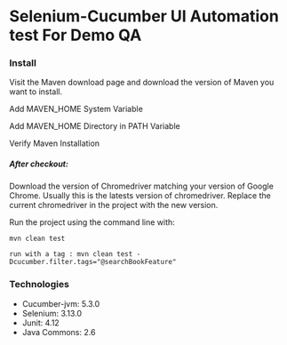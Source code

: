 # Selenium-Cucumber UI Automation test For Demo QA

### Install

Visit the Maven download page and download the version of Maven you want to install.

Add MAVEN_HOME System Variable

Add MAVEN_HOME Directory in PATH Variable

Verify Maven Installation

##### After checkout:

Download the version of Chromedriver matching your version of Google Chrome. Usually this is the latests version of chromedriver. 
Replace the current chromedriver in the project with the new version.

Run the project using the command line with:

```
mvn clean test

run with a tag : mvn clean test -Dcucumber.filter.tags="@searchBookFeature"
```


### Technologies
* Cucumber-jvm:	5.3.0
* Selenium:		3.13.0
* Junit: 		4.12
* Java Commons: 2.6
